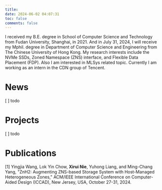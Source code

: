 ```yaml
---
title: 
date: 2024-06-02 04:07:31
toc: false
comments: false
---
```


I received my B.E. degree in School of Computer Science and Technology from Fudan University, Shanghai, in 2021. And in July 31, 2024, I will receive my Mphil. degree in Department of Computer Science and Engineering from The Chinese University of Hong Kong. My research interests include the NVMe SSDs, Zoned Namespace (ZNS) interface, and Flexible Data Placement (FDP). Also I am interested in MLSys related topic. Currently I am working as an intern in the CDN group of Tencent.

# News

  [ ] todo

# Projects

  [ ] todo

# Publications
[1] Yingjia Wang, Lok Yin Chow, **Xirui Nie**, Yuhong Liang, and Ming-Chang Yang, "ZnH2: Augmenting ZNS-based Storage System with Host-Managed Heterogeneous Zones," ACM/IEEE International Conference on Computer-Aided Design (ICCAD), New Jersey, USA, October 27-31, 2024.